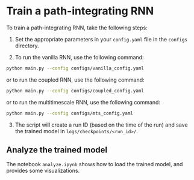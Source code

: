 # Train a path-integrating RNN

To train a path-integrating RNN, take the following steps:

1. Set the appropriate parameters in your `config.yaml` file in the `configs` directory.

2. To run the vanilla RNN, use the following command:

```bash
python main.py --config configs/vanilla_config.yaml
```

or to run the coupled RNN, use the following command:

```bash
python main.py --config configs/coupled_config.yaml
```

or to run the multitimescale RNN, use the following command:

```bash
python main.py --config configs/mts_config.yaml
```



3. The script will create a run ID (based on the time of the run) and save the trained model in `logs/checkpoints/<run_id>/`.


## Analyze the trained model

The notebook `analyze.ipynb` shows how to load the trained model, and provides some visualizations.








